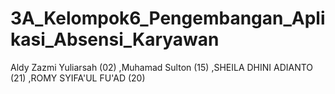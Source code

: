 # 3A_Kelompok6_Pengembangan_Aplikasi_Absensi_Karyawan
Aldy Zazmi Yuliarsah (02) ,Muhamad Sulton (15) ,SHEILA DHINI ADIANTO (21) ,ROMY SYIFA'UL FU'AD (20)
